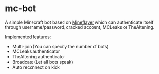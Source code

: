 # mc-bot
A simple Minecraft bot based on [Mineflayer](https://github.com/PrismarineJS/mineflayer/) which can authenticate itself through username/password, cracked account, MCLeaks or TheAltening.

Implemented features:
* Multi-join (You can specify the number of bots)
* MCLeaks authenticator
* TheAltening authenticator
* Broadcast (Let all bots speak)
* Auto reconnect on kick

